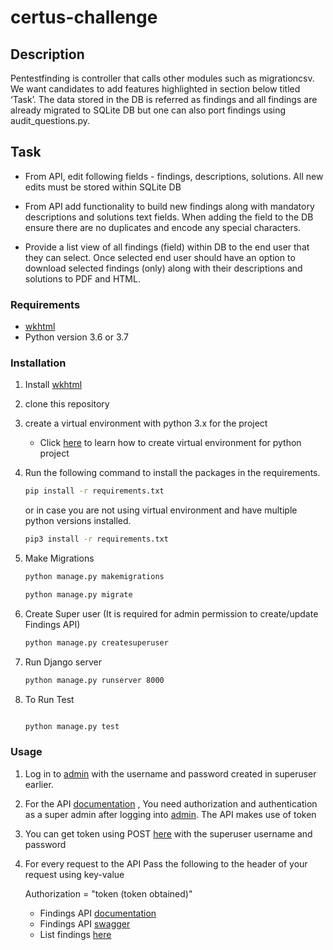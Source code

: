 
# certus-challenge


## Description
Pentestfinding is controller that calls other modules such as migrationcsv. We want candidates to add features highlighted in section below titled ‘Task’. The data stored in the DB is referred as findings and all findings are already migrated to SQLite DB but one can also port findings using audit_questions.py.

 

 

## Task

* From API, edit following fields - findings, descriptions, solutions. All new edits must be stored within SQLite DB

* From API add functionality to build new findings along with mandatory descriptions and solutions text fields. When adding 
the field to the DB ensure there are no duplicates and encode any special characters.

* Provide a list view of all findings (field) within DB to the end user that they can select. 
Once selected end user should have an option to download selected findings (only) along with their descriptions and solutions to PDF and HTML.
  


### Requirements

* [wkhtml](https://wkhtmltopdf.org/downloads.html)
* Python version 3.6 or 3.7



### Installation
1. Install [wkhtml](https://wkhtmltopdf.org/downloads.html)

2. clone this repository 
          
3. create a virtual environment with python 3.x for the project
    * Click [here](https://docs.python.org/3/library/venv.html) to learn how to 
    create virtual environment for python project

4. Run the following command to install the packages in the requirements.

    ```bash
    pip install -r requirements.txt
    ``` 
     or in case you are not using virtual environment and have multiple python versions installed.
    ```bash
    pip3 install -r requirements.txt
    
    ```
5. Make Migrations
    ```bash
    python manage.py makemigrations
    
    python manage.py migrate
    
    ```

6. Create Super user (It is required for admin permission to create/update Findings API)
     ```bash
    python manage.py createsuperuser
    ```

7. Run Django server
    ```bash
    python manage.py runserver 8000
    ```


8. To Run Test
     ```bash
    
    python manage.py test
    
    ```

### Usage
1. Log in to [admin](http://127.0.0.1:8000/admin/) with the username and password created in superuser earlier. 

2. For the API [documentation](http://127.0.0.1:8000/findings/api/v1/redoc/) , You need authorization and authentication as a super admin
    after logging into  [admin](http://127.0.0.1:8000/admin/). The API makes use of token

3. You can get token using POST [here](http://127.0.0.1:8000/findings/auth/token/) with the superuser username and password

4. For every request to the API Pass the following to the header of your request using key-value
      
      Authorization = "token (token obtained)"

    * Findings API [documentation](http://127.0.0.1:8000/findings/api/v1/redoc/)
    * Findings API [swagger](http://127.0.0.1:8000/findings/api/v1/docs/)
    * List findings [here](http://127.0.0.1:8000/appsec/findings/)